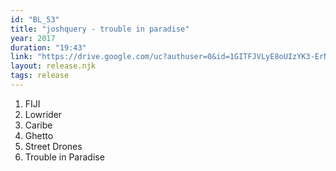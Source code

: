 ```yaml
---
id: "BL_53"
title: "joshquery - trouble in paradise"
year: 2017
duration: "19:43"
link: "https://drive.google.com/uc?authuser=0&id=1GITFJVLyE8oUIzYK3-ErNq-ey88fFd12&export=download"
layout: release.njk
tags: release
---
```


01. FIJI
02. Lowrider
03. Caribe
04. Ghetto
05. Street Drones
06. Trouble in Paradise
